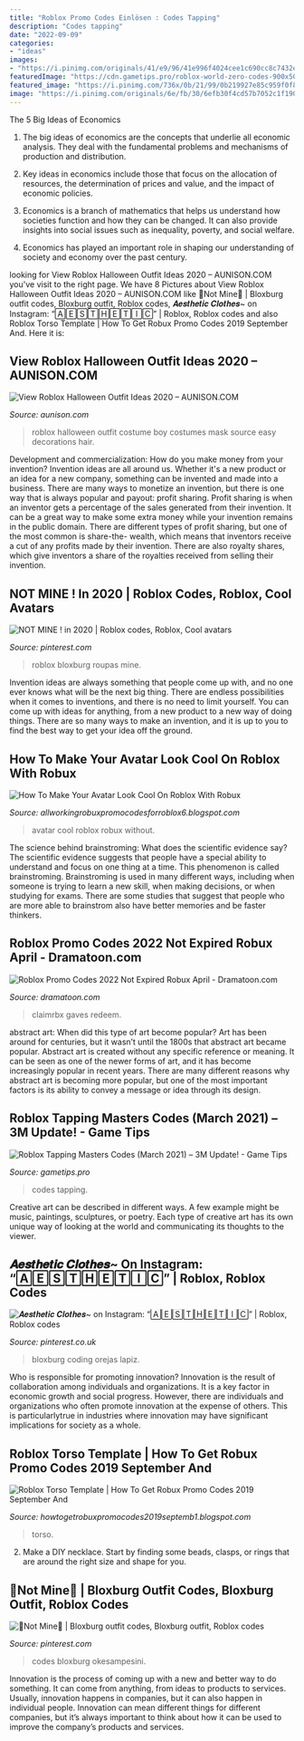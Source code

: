 ```yaml
---
title: "Roblox Promo Codes Einlösen : Codes Tapping"
description: "Codes tapping"
date: "2022-09-09"
categories:
- "ideas"
images:
- "https://i.pinimg.com/originals/41/e9/96/41e996f4024cee1c690cc8c7432ecef7.jpg"
featuredImage: "https://cdn.gametips.pro/roblox-world-zero-codes-900x506-1-760x506.jpeg"
featured_image: "https://i.pinimg.com/736x/0b/21/99/0b219927e85c959f0f8730f65fbdfa6a.jpg"
image: "https://i.pinimg.com/originals/6e/fb/30/6efb30f4cd57b7052c1f190eab0ecc02.jpg"
---
```



The 5 Big Ideas of Economics
1. The big ideas of economics are the concepts that underlie all economic analysis. They deal with the fundamental problems and mechanisms of production and distribution.
2. Key ideas in economics include those that focus on the allocation of resources, the determination of prices and value, and the impact of economic policies.

3. Economics is a branch of mathematics that helps us understand how societies function and how they can be changed. It can also provide insights into social issues such as inequality, poverty, and social welfare.

4. Economics has played an important role in shaping our understanding of society and economy over the past century.

	

		
looking for View Roblox Halloween Outfit Ideas 2020 – AUNISON.COM you've visit to the right page. We have 8 Pictures about View Roblox Halloween Outfit Ideas 2020 – AUNISON.COM like 🍓Not Mine🍓 | Bloxburg outfit codes, Bloxburg outfit, Roblox codes, 𝑨𝒆𝒔𝒕𝒉𝒆𝒕𝒊𝒄 𝑪𝒍𝒐𝒕𝒉𝒆𝒔~ on Instagram: “🄰🄴🅂🅃🄷🄴🅃🄸🄲” | Roblox, Roblox codes and also Roblox Torso Template | How To Get Robux Promo Codes 2019 September And. Here it is:
		
    
## View Roblox Halloween Outfit Ideas 2020 – AUNISON.COM

<img loading=lazy src="https://i.pinimg.com/originals/41/e9/96/41e996f4024cee1c690cc8c7432ecef7.jpg" onerror="this.onerror=null;this.src='https://tse3.mm.bing.net/th?id=OIP.NJ8mhbe8Jh8K36i98YlfHQHaHa&amp;pid=15.1';" alt="View Roblox Halloween Outfit Ideas 2020 – AUNISON.COM">

_Source: aunison.com_

>roblox halloween outfit costume boy costumes mask source easy decorations hair. 

	

Development and commercialization: How do you make money from your invention?
Invention ideas are all around us. Whether it's a new product or an idea for a new company, something can be invented and made into a business. There are many ways to monetize an invention, but there is one way that is always popular and payout: profit sharing. Profit sharing is when an inventor gets a percentage of the sales generated from their invention. It can be a great way to make some extra money while your invention remains in the public domain. There are different types of profit sharing, but one of the most common is share-the- wealth, which means that inventors receive a cut of any profits made by their invention. There are also royalty shares, which give inventors a share of the royalties received from selling their invention.

    
## NOT MINE ! In 2020 | Roblox Codes, Roblox, Cool Avatars

<img loading=lazy src="https://i.pinimg.com/736x/89/27/e6/8927e6f4a1c2d755027f14160c3b1269.jpg" onerror="this.onerror=null;this.src='https://tse1.mm.bing.net/th?id=OIP.Kfy2xysquoK8F6I5Y1_I5wHaGU&amp;pid=15.1';" alt="NOT MINE ! in 2020 | Roblox codes, Roblox, Cool avatars">

_Source: pinterest.com_

>roblox bloxburg roupas mine. 

	

Invention ideas are always something that people come up with, and no one ever knows what will be the next big thing. There are endless possibilities when it comes to inventions, and there is no need to limit yourself. You can come up with ideas for anything, from a new product to a new way of doing things. There are so many ways to make an invention, and it is up to you to find the best way to get your idea off the ground.

    
## How To Make Your Avatar Look Cool On Roblox With Robux

<img loading=lazy src="https://lh6.googleusercontent.com/proxy/FKb6JLAp0v5boy9NvdzxW7OgDd92zCl1Xdbp5sK76AzB0YSKqF1NPby_fn99lxnrCbvUhdaaJqgYigfUaEfCP7Il_Eg=w1200-h630-n-k-no-nu" onerror="this.onerror=null;this.src='https://tse3.mm.bing.net/th?id=OIP.DoT5PV5VfTg711Zt14lLHAHaFj&amp;pid=15.1';" alt="How To Make Your Avatar Look Cool On Roblox With Robux">

_Source: allworkingrobuxpromocodesforroblox6.blogspot.com_

>avatar cool roblox robux without. 

	

The science behind brainstroming: What does the scientific evidence say?
The scientific evidence suggests that people have a special ability to understand and focus on one thing at a time. This phenomenon is called brainstroming. Brainstroming is used in many different ways, including when someone is trying to learn a new skill, when making decisions, or when studying for exams. There are some studies that suggest that people who are more able to brainstrom also have better memories and be faster thinkers.

    
## Roblox Promo Codes 2022 Not Expired Robux April - Dramatoon.com

<img loading=lazy src="https://i.pinimg.com/originals/6e/fb/30/6efb30f4cd57b7052c1f190eab0ecc02.jpg" onerror="this.onerror=null;this.src='https://tse2.mm.bing.net/th?id=OIP.Ly7tdFMRnOywH20nzvXGzQHaFj&amp;pid=15.1';" alt="Roblox Promo Codes 2022 Not Expired Robux April - Dramatoon.com">

_Source: dramatoon.com_

>claimrbx gaves redeem. 

	

abstract art: When did this type of art become popular?
Art has been around for centuries, but it wasn’t until the 1800s that abstract art became popular. Abstract art is created without any specific reference or meaning. It can be seen as one of the newer forms of art, and it has become increasingly popular in recent years. There are many different reasons why abstract art is becoming more popular, but one of the most important factors is its ability to convey a message or idea through its design.

    
## Roblox Tapping Masters Codes (March 2021) – 3M Update! - Game Tips

<img loading=lazy src="https://cdn.gametips.pro/roblox-world-zero-codes-900x506-1-760x506.jpeg" onerror="this.onerror=null;this.src='https://tse3.mm.bing.net/th?id=OIP.Jlt_m8zB6iCeSNhBsfoQGAHaE7&amp;pid=15.1';" alt="Roblox Tapping Masters Codes (March 2021) – 3M Update! - Game Tips">

_Source: gametips.pro_

>codes tapping. 

	

Creative art can be described in different ways. A few example might be music, paintings, sculptures, or poetry. Each type of creative art has its own unique way of looking at the world and communicating its thoughts to the viewer.

    
## 𝑨𝒆𝒔𝒕𝒉𝒆𝒕𝒊𝒄 𝑪𝒍𝒐𝒕𝒉𝒆𝒔~ On Instagram: “🄰🄴🅂🅃🄷🄴🅃🄸🄲” | Roblox, Roblox Codes

<img loading=lazy src="https://i.pinimg.com/736x/0b/21/99/0b219927e85c959f0f8730f65fbdfa6a.jpg" onerror="this.onerror=null;this.src='https://tse3.mm.bing.net/th?id=OIP.vnHTI1AAimQBOONMBMjFnQHaHa&amp;pid=15.1';" alt="𝑨𝒆𝒔𝒕𝒉𝒆𝒕𝒊𝒄 𝑪𝒍𝒐𝒕𝒉𝒆𝒔~ on Instagram: “🄰🄴🅂🅃🄷🄴🅃🄸🄲” | Roblox, Roblox codes">

_Source: pinterest.co.uk_

>bloxburg coding orejas lapiz. 

	

Who is responsible for promoting innovation?
Innovation is the result of collaboration among individuals and organizations. It is a key factor in economic growth and social progress. However, there are individuals and organizations who often promote innovation at the expense of others. This is particularlytrue in industries where innovation may have significant implications for society as a whole.

    
## Roblox Torso Template | How To Get Robux Promo Codes 2019 September And

<img loading=lazy src="https://lh6.googleusercontent.com/proxy/et4Z4IXsO4bIph82s2lLTauxWwneSgGhjRJuc82Si8NUuGNjaMPq05M6lhEHz32dGSFNfzHlAePtOBo9bFGNwIJdUDWf_bOTHyb2KTDKvjGHIfNl_yBVh2xaLQ=w1200-h630-p-k-no-nu" onerror="this.onerror=null;this.src='https://tse1.mm.bing.net/th?id=OIP.KGZhp060XqsF8iLgUFSvnQHaEq&amp;pid=15.1';" alt="Roblox Torso Template | How To Get Robux Promo Codes 2019 September And">

_Source: howtogetrobuxpromocodes2019septemb1.blogspot.com_

>torso. 

	

2. Make a DIY necklace. Start by finding some beads, clasps, or rings that are around the right size and shape for you.

    
## 🍓Not Mine🍓 | Bloxburg Outfit Codes, Bloxburg Outfit, Roblox Codes

<img loading=lazy src="https://i.pinimg.com/originals/07/23/e2/0723e2ec446d5ebbd7a46880a7e0e073.jpg" onerror="this.onerror=null;this.src='https://tse3.mm.bing.net/th?id=OIP.7Ct48PnaCZw6s9ysqsnyRAHaHa&amp;pid=15.1';" alt="🍓Not Mine🍓 | Bloxburg outfit codes, Bloxburg outfit, Roblox codes">

_Source: pinterest.com_

>codes bloxburg okesampesini. 

	

Innovation is the process of coming up with a new and better way to do something. It can come from anything, from ideas to products to services. Usually, innovation happens in companies, but it can also happen in individual people. Innovation can mean different things for different companies, but it’s always important to think about how it can be used to improve the company’s products and services.

